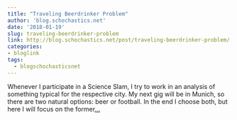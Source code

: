 ```yaml
---
title: "Traveling Beerdrinker Problem"
author: 'blog.schochastics.net'
date: '2018-01-19'
slug: traveling-beerdrinker-problem
link: http://blog.schochastics.net/post/traveling-beerdrinker-problem/
categories:
- bloglink
tags:
  - blogschochasticsnet
---
```


Whenever I participate in a Science Slam, I try to work in an analysis of something typical for the respective city. My next gig will be in Munich, so there are two natural options: beer or football. In the end I choose both, but here I will focus on the former[... <i class="fas fa-external-link-alt"></i>](http://blog.schochastics.net/post/traveling-beerdrinker-problem/)

